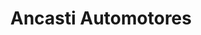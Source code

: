 ---
title: "Ancasti Automotores"
url: /san-fernando-del-valle-de-catamarca/ancasti-automotores/
shop: coche
---